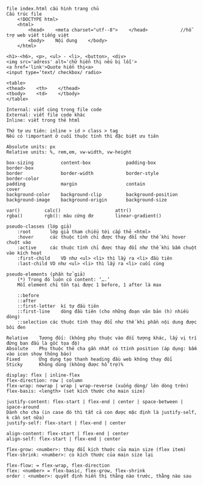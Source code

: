 <!-- 1. Các bước khởi tạo dự án -->
    file index.html cấu hình trang chủ
    Cấu trúc file	
        <!DOCTYPE html>                                
        <html>                                                         
            <head>    <meta charset="utf--8">    </head>            //hỗ trợ web viết tiếng việt
            <body>    Nội dung    </body>
        </html>

<!-- 2. Các thẻ html thường dùng -->
    <h1>-<h6>, <p>, <ul> - <li>, <button>, <div>
    <img src='adress' alt='chữ hiển thị nếu bị lỗi'>
    <a href='link'>Quote hiển thị<a>
    <input type=‘text/ checkbox/ radio>

    <table>  
    <thead>    <th>    </thead>
    <tbody>    <td>    </tbody>
    </table>

<!-- 3. Cách dùng CSS trong HTML -->
    Internal: viết cùng trong file code
    External: viết file code khác
    Inline: viết trong thẻ html
    
    Thứ tự ưu tiên: inline > id > class > tag
    Nếu có !important ở cuối thuộc tính thì đặc biệt ưu tiên 

<!-- 4. CSS units -->
    Absolute units: px
    Relative units: %, rem,em, vw-width, vw-height

<!-- 5. Thuộc tính -->
    box-sizing          content-box             padding-box             border-box  
    border              border-width		    border-style	        border-color		
    padding             margin                  contain                 cover        
    background-color    background-clip         background-position     
    background-image    background-origin       background-size 

<!-- 6. CSS function -->
    var()         calc()                    attr()
    rgba()        rgb(): màu cứng đơ        linear-gradient()  

<!-- 7. CSS pseudo-classes (lớp giả) -->
    pseudo-classes (lớp giả)
        :root		lớp giả tham chiếu tới cắp thẻ <html>
        :hover		các thuộc tính chỉ được thay đổi như thế khi hover chuột vào 
        :active		các thuộc tính chỉ được thay đổi như thế khi bấm chuột vào kích hoạt
        :first-child	VD như <ul> <li> thì lấy ra <li> đầu tiên
        :last-child	VD như <ul> <li> thì lấy ra <li> cuối cùng 

    pseudo-elements (phần tử giả)
        (*) Trong đó luôn có content: ‘….’
        Mỗi element chỉ tồn tại được 1 before, 1 after là max

        ::before
        ::after
        ::first-letter	kí tự đầu tiên
        ::first-line	dòng đầu tiên (cho những đoạn văn bản (h) nhiều dòng)
        ::selection	các thuộc tính thay đổi như thế khi phần nội dung được bôi đen
<!-- 8. Position -->
    Relative	Tương đối: (không phụ thuộc vào đối tượng khác, lấy vị trí đứng ban đầu là gốc tọa độ)
    Absolute	Phụ thuộc thẻ cha gần nhất có ttính position (áp dụng: bấm vào icon show thông báo)
    Fixed		Ứng dụng tạo thanh heading đầu web không thay đổi
    Sticky		Không dùng (không được hỗ trợ)%

<!-- 9. Flexbox -->
    display: flex | inline-flex
    flex-direction: row | column
    flex-wrap: nowrap | wrap | wrap-reverse (xuống dòng/ lên dòng trên)
    flex-basis: <length> (set kích thước cho main size)

    justify-content: flex-start | flex-end | center | space-between | space-around 
    Dành cho cha (in case đó thì tất cả con được mặc định là justify-self, k cần set nữa)
    justify-self: flex-start | flex-end | center

    align-content: flex-start | flex-end | center
    align-self: flex-start | flex-end | center
    
    flex-grow: <number>: thay đổi kích thước của main size (flex item)
    flex-shrink: <number>: co kích thước của main size lại

    flex-flow: = flex-wrap, flex-direction
    flex: <number> = flex-basic, flex-grow, flex-shrink
    order : <number>: quyết định hiển thị thằng nào trước, thằng nào sau
